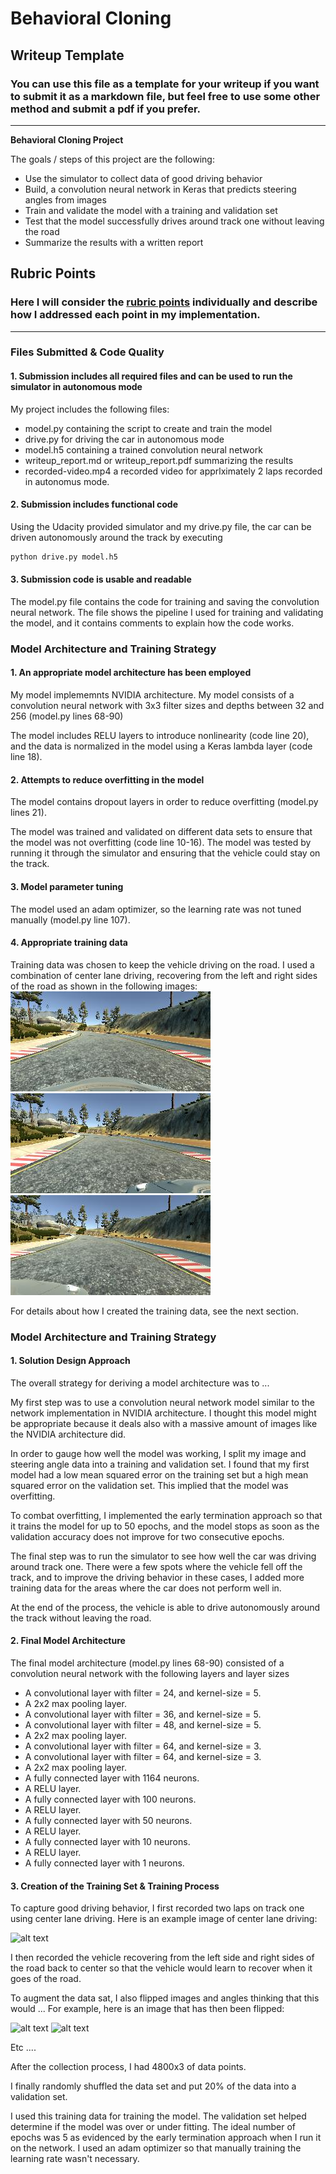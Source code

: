 # **Behavioral Cloning** 

## Writeup Template

### You can use this file as a template for your writeup if you want to submit it as a markdown file, but feel free to use some other method and submit a pdf if you prefer.

---

**Behavioral Cloning Project**

The goals / steps of this project are the following:
* Use the simulator to collect data of good driving behavior
* Build, a convolution neural network in Keras that predicts steering angles from images
* Train and validate the model with a training and validation set
* Test that the model successfully drives around track one without leaving the road
* Summarize the results with a written report


[//]: # (Image References)

[image1]: ./examples/placeholder.png "Model Visualization"
[image2]: ./examples/placeholder.png "Grayscaling"
[image-center]: ./IMG/center_2018_11_30_18_29_51_073.jpg "Center Image"
[image-left]: ./IMG/left_2018_11_30_18_29_51_073.jpg "Left Image"
[image-right]: ./IMG/right_2018_11_30_18_29_51_073.jpg "Right Image"
[image6]: ./examples/placeholder_small.png "Normal Image"
[image7]: ./examples/placeholder_small.png "Flipped Image"

## Rubric Points
### Here I will consider the [rubric points](https://review.udacity.com/#!/rubrics/432/view) individually and describe how I addressed each point in my implementation.  

---
### Files Submitted & Code Quality

#### 1. Submission includes all required files and can be used to run the simulator in autonomous mode

My project includes the following files:
* model.py containing the script to create and train the model
* drive.py for driving the car in autonomous mode
* model.h5 containing a trained convolution neural network 
* writeup_report.md or writeup_report.pdf summarizing the results
* recorded-video.mp4 a recorded video for apprlximately 2 laps recorded in autonomus mode.

#### 2. Submission includes functional code
Using the Udacity provided simulator and my drive.py file, the car can be driven autonomously around the track by executing 
```sh
python drive.py model.h5
```

#### 3. Submission code is usable and readable

The model.py file contains the code for training and saving the convolution neural network. The file shows the pipeline I used for training and validating the model, and it contains comments to explain how the code works.

### Model Architecture and Training Strategy

#### 1. An appropriate model architecture has been employed

My model implememnts NVIDIA architecture.
My model consists of a convolution neural network with 3x3 filter sizes and depths between 32 and 256 (model.py lines 68-90) 

The model includes RELU layers to introduce nonlinearity (code line 20), and the data is normalized in the model using a Keras lambda layer (code line 18). 

#### 2. Attempts to reduce overfitting in the model

The model contains dropout layers in order to reduce overfitting (model.py lines 21). 

The model was trained and validated on different data sets to ensure that the model was not overfitting (code line 10-16). The model was tested by running it through the simulator and ensuring that the vehicle could stay on the track.

#### 3. Model parameter tuning

The model used an adam optimizer, so the learning rate was not tuned manually (model.py line 107).

#### 4. Appropriate training data

Training data was chosen to keep the vehicle driving on the road. I used a combination of center lane driving, recovering from the left and right sides of the road as shown in the following images:
![alt text][image-center]
![alt text][image-left]
![alt text][image-right]


For details about how I created the training data, see the next section. 

### Model Architecture and Training Strategy

#### 1. Solution Design Approach

The overall strategy for deriving a model architecture was to ...

My first step was to use a convolution neural network model similar to the network implementation in NVIDIA architecture. I thought this model might be appropriate because it deals also with a massive amount of images like the NVIDIA architecture did.

In order to gauge how well the model was working, I split my image and steering angle data into a training and validation set. I found that my first model had a low mean squared error on the training set but a high mean squared error on the validation set. This implied that the model was overfitting.

To combat overfitting, I implemented the early termination approach so that it trains the model for up to 50 epochs, and the model stops as soon as the validation accuracy does not improve for two consecutive epochs.

The final step was to run the simulator to see how well the car was driving around track one. There were a few spots where the vehicle fell off the track, and to improve the driving behavior in these cases, I added more training data for the areas where the car does not perform well in.

At the end of the process, the vehicle is able to drive autonomously around the track without leaving the road.

#### 2. Final Model Architecture

The final model architecture (model.py lines 68-90) consisted of a convolution neural network with the following layers and layer sizes  
 * A convolutional layer with filter = 24, and kernel-size = 5.
 * A 2x2 max pooling layer.
 * A convolutional layer with filter = 36, and kernel-size = 5.
 * A convolutional layer with filter = 48, and kernel-size = 5.
 * A 2x2 max pooling layer.
 * A convolutional layer with filter = 64, and kernel-size = 3.
 * A convolutional layer with filter = 64, and kernel-size = 3.
 * A 2x2 max pooling layer.
 * A fully connected layer with 1164 neurons.
 * A RELU layer.
 * A fully connected layer with 100 neurons.
 * A RELU layer.
 * A fully connected layer with 50 neurons.
 * A RELU layer.
 * A fully connected layer with 10 neurons.
 * A RELU layer.
 * A fully connected layer with 1 neurons.

#### 3. Creation of the Training Set & Training Process

To capture good driving behavior, I first recorded two laps on track one using center lane driving. Here is an example image of center lane driving:

![alt text][image2]

I then recorded the vehicle recovering from the left side and right sides of the road back to center so that the vehicle would learn to recover when it goes of the road.

To augment the data sat, I also flipped images and angles thinking that this would ... For example, here is an image that has then been flipped:

![alt text][image6]
![alt text][image7]

Etc ....

After the collection process, I had 4800x3 of data points.

I finally randomly shuffled the data set and put 20% of the data into a validation set. 

I used this training data for training the model. The validation set helped determine if the model was over or under fitting. The ideal number of epochs was 5 as evidenced by the early termination approach when I run it on the network. I used an adam optimizer so that manually training the learning rate wasn't necessary.
